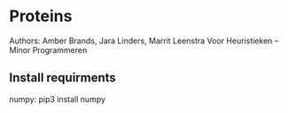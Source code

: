 # Proteins
Authors: Amber Brands, Jara Linders, Marrit Leenstra
Voor Heuristieken – Minor Programmeren

## Install requirments
numpy: pip3 install numpy



